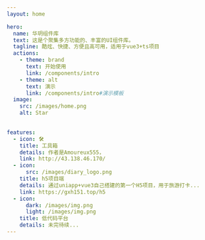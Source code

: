 ```yaml
---
layout: home

hero:
  name: 华玥组件库
  text: 这是个聚集多方功能的、丰富的UI组件库。
  tagline: 酷炫、快捷、方便且高可用，适用于vue3+ts项目
  actions:
    - theme: brand
      text: 开始使用
      link: /components/intro
    - theme: alt
      text: 演示
      link: /components/intro#演示模板
  image:
    src: /images/home.png
    alt: Star
      

features:
  - icon: 🛠️
    title: 工具箱
    details: 作者是Amoureux555，
    link: http://43.138.46.170/
  - icon:
      src: /images/diary_logo.png
    title: h5项目端
    details: 通过uniapp+vue3自己搭建的第一个H5项目，用于旅游打卡...
    link: https://gxh151.top/h5
  - icon:
      dark: /images/img.png
      light: /images/img.png
    title: 低代码平台
    details: 未完待续...
---
```

